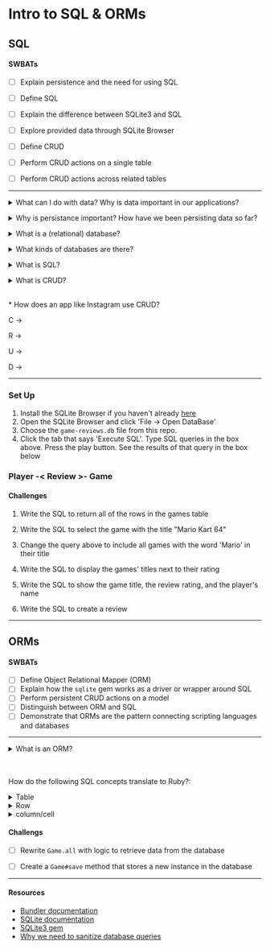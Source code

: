 # Intro to SQL & ORMs

## SQL

#### SWBATs

* [ ] Explain persistence and the need for using SQL
* [ ] Define SQL
* [ ] Explain the difference between SQLite3 and SQL
* [ ] Explore provided data through SQLite Browser
* [ ] Define CRUD
* [ ] Perform CRUD actions on a single table
* [ ] Perform CRUD actions across related tables


_____

<p>
<details>
<summary> What can I do with data? Why is data important in our applications?</summary>
<pre><code>
<li>Enter information in a form/get user input</li>
<li>Collect data & infer conclusions (analyze)</li>
<li>Ask questions about it or make changes to it</li>
</code></pre>
</details>
</p>
<p>
<details>
<summary> Why is persistance important? How have we been persisting data so far?</summary>
<pre>
So far in our apps, we've been using variables and data structures to persist information. For example, we've been using <code>@@all << self</code> in order to store all of our instances of a class.

There are a few issues that arise with how we've been persisting data. The main issue is that our data is only persisted for the runtime of our application. Once we exit our application, we lose all the data we had forever, so it's not persisted in the long run.
</pre>
</details>
</p>
<p>
<details>
<summary>What is a (relational) database?</summary>
<pre><code>
A relational database is a common type of database whose data is stored in tables.
</code></pre>
</details>
</p>
<p>
<details>
<summary>What kinds of databases are there?</summary>
<pre><code>
<li>Relational database (SQL database) -> SQLite3, Postgresql, MySQL, MSSQL</li>
<li>NoSQL database -> MongoDB, redis, GraphQL</li>
</code></pre>
</details>
</p>
<p>
<details>
<summary>What is SQL?</summary>
<pre>
Structured Query Language

SQL is a declarative programming language. It reads like you're telling the computer to do something in English.
</pre>
</details>
</p>
<p>
<details>
<summary>What is CRUD?</summary>
<pre>
<li>Create</li>
<li>Read</li>
<li>Update</li>
<li>Delete</li>

You can break almost any web applications into these four different actions. 

Regarding databases, we can create rows from the a table in the database, read data from the database, update data, or delete rows, etc.
</pre>
</details>
</p>

<br>
* How does an app like Instagram use CRUD?

C ->

R ->

U ->

D ->



___

### Set Up 

1. Install the SQLite Browser if you haven't already [here](http://sqlitebrowser.org/)
2. Open the SQLite Browser and click 'File -> Open DataBase'
3. Choose the `game-reviews.db` file from this repo. 
4. Click the tab that says 'Execute SQL'. Type SQL queries in the box above. Press the play button. See the results of that query in the box below



### Player -< Review >- Game


#### Challenges

1. Write the SQL to return all of the rows in the games table


2. Write the SQL to select the game with the title "Mario Kart 64"


3. Change the query above to include all games with the word 'Mario' in their title


4. Write the SQL to display the games' titles next to their rating


5. Write the SQL to show the game title, the review rating, and the player's name


6. Write the SQL to create a review



_______

## ORMs


#### SWBATs

* [ ] Define Object Relational Mapper (ORM)
* [ ] Explain how the `sqlite` gem works as a driver or wrapper around SQL
* [ ] Perform persistent CRUD actions on a model
* [ ] Distinguish between ORM and SQL
* [ ] Demonstrate that ORMs are the pattern connecting scripting languages and databases

________

<p>
<details>
<summary>What is an ORM?</summary>
<pre>
Object Relational Mapper
<br>
<li>Object -> instance of a class, the data/behavior of a ruby object</li>
<li>Relational -> relational databases, how classes interact</li>
<li>Mapper -> takes data and turns it into a new format</li>

We are going to take information from our relational database and map it to a Ruby Object, so an ORM is like the layer that will connect SQL into Ruby.
</pre>
</details>
</p>

<br><br>
How do the following SQL concepts translate to Ruby?:
<details>
<summary>Table</summary>
<pre>
class
</pre>
</details>
<details>
<summary>Row</summary>
<pre>
instance
</pre>
</details>
<details>
<summary>column/cell</summary>
<pre>
instance variable
</pre>
</details>

#### Challengs
- [ ] Rewrite `Game.all` with logic to retrieve data from the database
- [ ] Create a `Game#save` method that stores a new instance in the database



______

#### Resources
- [Bundler documentation](https://bundler.io/docs.html)
- [SQLite documentation](https://www.sqlite.org/lang.html)
- [SQLite3 gem](https://github.com/sparklemotion/sqlite3-ruby)
- [Why we need to sanitize database queries](https://xkcd.com/327/)